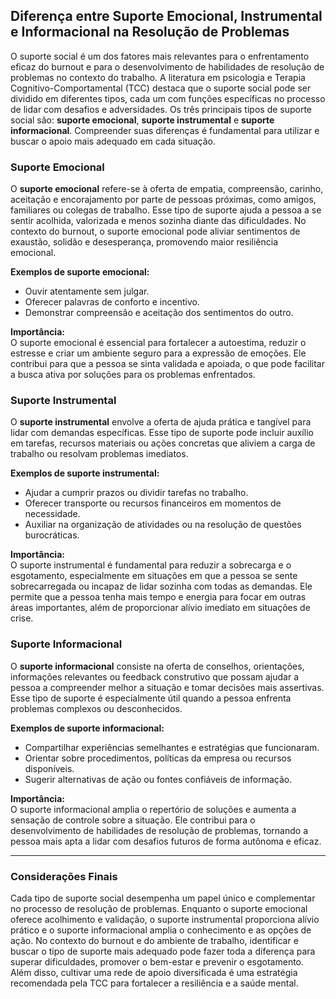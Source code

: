 
## Diferença entre Suporte Emocional, Instrumental e Informacional na Resolução de Problemas

O suporte social é um dos fatores mais relevantes para o enfrentamento eficaz do burnout e para o desenvolvimento de habilidades de resolução de problemas no contexto do trabalho. A literatura em psicologia e Terapia Cognitivo-Comportamental (TCC) destaca que o suporte social pode ser dividido em diferentes tipos, cada um com funções específicas no processo de lidar com desafios e adversidades. Os três principais tipos de suporte social são: **suporte emocional**, **suporte instrumental** e **suporte informacional**. Compreender suas diferenças é fundamental para utilizar e buscar o apoio mais adequado em cada situação.

### Suporte Emocional

O **suporte emocional** refere-se à oferta de empatia, compreensão, carinho, aceitação e encorajamento por parte de pessoas próximas, como amigos, familiares ou colegas de trabalho. Esse tipo de suporte ajuda a pessoa a se sentir acolhida, valorizada e menos sozinha diante das dificuldades. No contexto do burnout, o suporte emocional pode aliviar sentimentos de exaustão, solidão e desesperança, promovendo maior resiliência emocional.

**Exemplos de suporte emocional:**
- Ouvir atentamente sem julgar.
- Oferecer palavras de conforto e incentivo.
- Demonstrar compreensão e aceitação dos sentimentos do outro.

**Importância:**  
O suporte emocional é essencial para fortalecer a autoestima, reduzir o estresse e criar um ambiente seguro para a expressão de emoções. Ele contribui para que a pessoa se sinta validada e apoiada, o que pode facilitar a busca ativa por soluções para os problemas enfrentados.

### Suporte Instrumental

O **suporte instrumental** envolve a oferta de ajuda prática e tangível para lidar com demandas específicas. Esse tipo de suporte pode incluir auxílio em tarefas, recursos materiais ou ações concretas que aliviem a carga de trabalho ou resolvam problemas imediatos.

**Exemplos de suporte instrumental:**
- Ajudar a cumprir prazos ou dividir tarefas no trabalho.
- Oferecer transporte ou recursos financeiros em momentos de necessidade.
- Auxiliar na organização de atividades ou na resolução de questões burocráticas.

**Importância:**  
O suporte instrumental é fundamental para reduzir a sobrecarga e o esgotamento, especialmente em situações em que a pessoa se sente sobrecarregada ou incapaz de lidar sozinha com todas as demandas. Ele permite que a pessoa tenha mais tempo e energia para focar em outras áreas importantes, além de proporcionar alívio imediato em situações de crise.

### Suporte Informacional

O **suporte informacional** consiste na oferta de conselhos, orientações, informações relevantes ou feedback construtivo que possam ajudar a pessoa a compreender melhor a situação e tomar decisões mais assertivas. Esse tipo de suporte é especialmente útil quando a pessoa enfrenta problemas complexos ou desconhecidos.

**Exemplos de suporte informacional:**
- Compartilhar experiências semelhantes e estratégias que funcionaram.
- Orientar sobre procedimentos, políticas da empresa ou recursos disponíveis.
- Sugerir alternativas de ação ou fontes confiáveis de informação.

**Importância:**  
O suporte informacional amplia o repertório de soluções e aumenta a sensação de controle sobre a situação. Ele contribui para o desenvolvimento de habilidades de resolução de problemas, tornando a pessoa mais apta a lidar com desafios futuros de forma autônoma e eficaz.

---

### Considerações Finais

Cada tipo de suporte social desempenha um papel único e complementar no processo de resolução de problemas. Enquanto o suporte emocional oferece acolhimento e validação, o suporte instrumental proporciona alívio prático e o suporte informacional amplia o conhecimento e as opções de ação. No contexto do burnout e do ambiente de trabalho, identificar e buscar o tipo de suporte mais adequado pode fazer toda a diferença para superar dificuldades, promover o bem-estar e prevenir o esgotamento. Além disso, cultivar uma rede de apoio diversificada é uma estratégia recomendada pela TCC para fortalecer a resiliência e a saúde mental.
```
